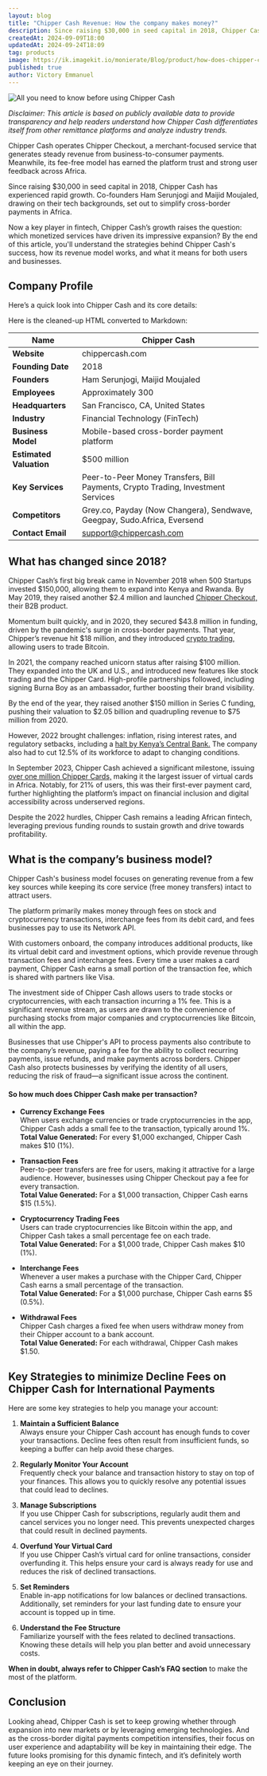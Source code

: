 ```yaml
---
layout: blog
title: "Chipper Cash Revenue: How the company makes money?"
description: Since raising $30,000 in seed capital in 2018, Chipper Cash has experienced rapid growth.  By the end of this article, you'll understand the strategies behind Chipper Cash's success, how its revenue model works, and what it means for both users and businesses.
createdAt: 2024-09-09T18:00
updatedAt: 2024-09-24T18:09
tag: products
image: https://ik.imagekit.io/monierate/Blog/product/how-does-chipper-cash-make-money.jpg
published: true
author: Victory Emmanuel
---
```

![All you need to know before using Chipper Cash](https://ik.imagekit.io/monierate/Blog/how-to/All%20you%20need%20to%20know%20before%20using%20Chipper%20Cash.png)

*Disclaimer: This article is based on publicly available data to provide transparency and help readers understand how Chipper Cash differentiates itself from other remittance platforms and analyze industry trends.*

Chipper Cash operates Chipper Checkout, a merchant-focused service that generates steady revenue from business-to-consumer payments. Meanwhile, its fee-free model has earned the platform trust and strong user feedback across Africa.

Since raising $30,000 in seed capital in 2018, Chipper Cash has experienced rapid growth. Co-founders Ham Serunjogi and Maijid Moujaled, drawing on their tech backgrounds, set out to simplify cross-border payments in Africa.

Now a key player in fintech, Chipper Cash’s growth raises the question: which monetized services have driven its impressive expansion? By the end of this article, you'll understand the strategies behind Chipper Cash's success, how its revenue model works, and what it means for both users and businesses.

## Company Profile

Here’s a quick look into Chipper Cash and its core details:

Here is the cleaned-up HTML converted to Markdown:

| Name | Chipper Cash |
| --- | --- |
| **Website** | chippercash.com |
| **Founding Date** | 2018 |
| **Founders** | Ham Serunjogi, Maijid Moujaled |
| **Employees** | Approximately 300 |
| **Headquarters** | San Francisco, CA, United States |
| **Industry** | Financial Technology (FinTech) |
| **Business Model** | Mobile-based cross-border payment platform |
| **Estimated Valuation** | $500 million |
| **Key Services** | Peer-to-Peer Money Transfers, Bill Payments, Crypto Trading, Investment Services |
| **Competitors** | Grey.co, Payday (Now Changera), Sendwave, Geegpay, Sudo.Africa, Eversend | Paypal
| **Contact Email** | support@chippercash.com |

## What has changed since 2018?

Chipper Cash’s first big break came in November 2018 when 500 Startups invested $150,000, allowing them to expand into Kenya and Rwanda. By May 2019, they raised another $2.4 million and launched [Chipper Checkout,](https://www.chippercash.com/chipper-checkout) their B2B product.

Momentum built quickly, and in 2020, they secured $43.8 million in funding, driven by the pandemic's surge in cross-border payments. That year, Chipper’s revenue hit $18 million, and they introduced [crypto trading,](https://monierate.com/blog/bitcoin-to-naira-the-simple-guide) allowing users to trade Bitcoin.

In 2021, the company reached unicorn status after raising $100 million. They expanded into the UK and U.S., and introduced new features like stock trading and the Chipper Card. High-profile partnerships followed, including signing Burna Boy as an ambassador, further boosting their brand visibility. 

By the end of the year, they raised another $150 million in Series C funding, pushing their valuation to $2.05 billion and quadrupling revenue to $75 million from 2020.

However, 2022 brought challenges: inflation, rising interest rates, and regulatory setbacks, including a [halt by Kenya’s Central Bank.](https://techcrunch.com/2022/07/29/kenya-directs-all-banks-to-stop-dealing-with-chipper-cash-flutterwave-saying-they-are-unlicensed/) The company also had to cut 12.5% of its workforce to adapt to changing conditions.

In September 2023, Chipper Cash achieved a significant milestone, issuing [over one million Chipper Cards,](https://www.chippercash.com/blog/chipper-cash-issues-one-million-cards) making it the largest issuer of virtual cards in Africa. Notably, for 21% of users, this was their first-ever payment card, further highlighting the platform’s impact on financial inclusion and digital accessibility across underserved regions.

Despite the 2022 hurdles, Chipper Cash remains a leading African fintech, leveraging previous funding rounds to sustain growth and drive towards profitability.

## What is the company’s business model?

Chipper Cash's business model focuses on generating revenue from a few key sources while keeping its core service (free money transfers) intact to attract users. 

The platform primarily makes money through fees on stock and cryptocurrency transactions, interchange fees from its debit card, and fees businesses pay to use its Network API.

With customers onboard, the company introduces additional products, like its virtual debit card and investment options, which provide revenue through transaction fees and interchange fees. Every time a user makes a card payment, Chipper Cash earns a small portion of the transaction fee, which is shared with partners like Visa.

The investment side of Chipper Cash allows users to trade stocks or cryptocurrencies, with each transaction incurring a 1% fee. This is a significant revenue stream, as users are drawn to the convenience of purchasing stocks from major companies and cryptocurrencies like Bitcoin, all within the app.

Businesses that use Chipper's API to process payments also contribute to the company’s revenue, paying a fee for the ability to collect recurring payments, issue refunds, and make payments across borders. Chipper Cash also protects businesses by verifying the identity of all users, reducing the risk of fraud—a significant issue across the continent.

#### So how much does Chipper Cash make per transaction?

-   **Currency Exchange Fees**  
    When users exchange currencies or trade cryptocurrencies in the app, Chipper Cash adds a small fee to the transaction, typically around 1%.  
    **Total Value Generated:** For every $1,000 exchanged, Chipper Cash makes $10 (1%).
    
-   **Transaction Fees**  
    Peer-to-peer transfers are free for users, making it attractive for a large audience. However, businesses using Chipper Checkout pay a fee for every transaction.  
    **Total Value Generated:** For a $1,000 transaction, Chipper Cash earns $15 (1.5%).
    
-   **Cryptocurrency Trading Fees**  
    Users can trade cryptocurrencies like Bitcoin within the app, and Chipper Cash takes a small percentage fee on each trade.  
    **Total Value Generated:** For a $1,000 trade, Chipper Cash makes $10 (1%).
    
-   **Interchange Fees**  
    Whenever a user makes a purchase with the Chipper Card, Chipper Cash earns a small percentage of the transaction.  
    **Total Value Generated:** For a $1,000 purchase, Chipper Cash earns $5 (0.5%).
    
-   **Withdrawal Fees**  
    Chipper Cash charges a fixed fee when users withdraw money from their Chipper account to a bank account.  
    **Total Value Generated:** For each withdrawal, Chipper Cash makes $1.50.

## Key Strategies to minimize Decline Fees on Chipper Cash for International Payments

Here are some key strategies to help you manage your account:

1.  **Maintain a Sufficient Balance**  
    Always ensure your Chipper Cash account has enough funds to cover your transactions. Decline fees often result from insufficient funds, so keeping a buffer can help avoid these charges.
    
2.  **Regularly Monitor Your Account**  
    Frequently check your balance and transaction history to stay on top of your finances. This allows you to quickly resolve any potential issues that could lead to declines.
    
3.  **Manage Subscriptions**  
    If you use Chipper Cash for subscriptions, regularly audit them and cancel services you no longer need. This prevents unexpected charges that could result in declined payments.
    
4.  **Overfund Your Virtual Card**  
    If you use Chipper Cash’s virtual card for online transactions, consider overfunding it. This helps ensure your card is always ready for use and reduces the risk of declined transactions.
    
5.  **Set Reminders**  
    Enable in-app notifications for low balances or declined transactions. Additionally, set reminders for your last funding date to ensure your account is topped up in time.
    
6.  **Understand the Fee Structure**  
    Familiarize yourself with the fees related to declined transactions. Knowing these details will help you plan better and avoid unnecessary costs. 

**When in doubt, always refer to Chipper Cash’s FAQ section** to  make the most of the platform.

## Conclusion

Looking ahead, Chipper Cash is set to keep growing whether through expansion into new markets or by leveraging emerging technologies. And as the cross-border digital payments competition intensifies, their focus on user experience and adaptability will be key in maintaining their edge. The future looks promising for this dynamic fintech, and it’s definitely worth keeping an eye on their journey.

